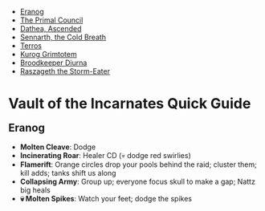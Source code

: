 <link rel="stylesheet" href="../../assets/style.css" />
<link rel="icon" href="data:image/svg+xml,<svg xmlns=%22http://www.w3.org/2000/svg%22 viewBox=%220 0 100 100%22><text y=%22.9em%22 font-size=%2290%22>🐇</text></svg>">
<script src="../../assets/script.js" defer async></script>
<style>
    body > h2 {
        margin-top: 90vh;
    }
    body > h2:nth-of-type(1) {
        margin-top: initial;
    }
    body {
        margin-bottom: 90vh;
    }
</style>

<section class="table-of-contents">

- [Eranog](#eranog)
- [The Primal Council](#the-primal-council)
- [Dathea, Ascended](#dathea-ascended)
- [Sennarth, the Cold Breath](#sennarth-the-cold-breath)
- [Terros](#terros)
- [Kurog Grimtotem](#kurog-grimtotem)
- [Broodkeeper Diurna](#broodkeeper-diurna)
- [Raszageth the Storm-Eater](#raszageth-the-storm-eater)

</section>

# Vault of the Incarnates Quick Guide

## Eranog

- **Molten Cleave**: Dodge
- **Incinerating Roar**: Healer CD (💀 dodge red swirlies)
- **Flamerift**: Orange circles drop your pools behind the raid; cluster them; kill adds; tanks shift us along
- **Collapsing Army**: Group up; everyone focus skull to make a gap; Nattz big heals
- **💀 Molten Spikes**: Watch your feet; dodge the spikes

## The Primal Council

- **Primal Blizzard**: Speed boosts; everyone touch a pool of fire
- **Conductive Mark**: Spread out; go to a pillar to cleanse if you've got a blue circle around you; everyone else move out of their way
- **Meteor Axes**: Help soak big red swirlies; don't put them in the center of the room; healer CD
- **Earthen Pillar**: Dodge swirlies

## Dathea, Ascended

- **Raging Burst**: Dodge swirlies
- **Conductive Mark**: Blue circle stay away from others
- **Crosswinds**: Watch the tornadoes; they're on the move
- **Cyclone**: Stay away from the boss; healer CD
- **Coalescing Storm (Add)**: Switch to the add, get it into position; everyone get ready for a knockback; if you have the blue circle debuff do not come up

## Sennarth, the Cold Breath

### Phase 1

- **Chilling Blast**: Blue circles spread out; healer CD
- **Enveloping Webs**: Cluster your webs; drop some near melee
- **Gossamer Burst**: Run into some webbing; she's going to pull us in; get far away; healer CD

### Phase 2

- **(Start)**: Ranged get to the back of the platform; get ready to lust
- **Apex of Ice**: Interrupt
- **Chilling Blast**: Blue circles spread out and then stand still; you are dropping bombs
- **Suffocating Webs**: If you have the debuff, get ready for a knockback; don't get knocked off the ledge; tanks take spiders to webbed people
- **Repelling Burst**: Run into some webbing; get close; she's going to push us

## Terros

- **Rock Blast**: Big yellow swirly stack on melee, help soak; then move out; arrow on your head, form a line behind big yellow swirly
- **Awakened Earth**: Arrow on your head, form a line behind big yellow swirly
- **Concussive Slam**: Healer CD if we need
- **Shattering Impact**: Melee dodge big circle; ranged dodge yellow swirlies
- **Resonating Annihilation**: Run to the left; speed boosts; dodge swirlies

## Kurog Grimtotem

### Flame

- **(Start)**: Stack up melee; stack up ranged
- **Magma Burst**: Stack up then run out
- **Searing Carnage**: Stutter-step to your right if you've got it, everyone else dodge; then let's regroup when it's done
- **💀 Molten Rupture**: Dodge swirlies

### Frost

- **(Start)**: Stack up melee; stack up ranged
- **Biting Chill**: Healer CD if we need it
- **Absolute Zero**: Soaks; one in melee, one in ranged
- **💀 Frigid Torrent**: Watch the boss; dodge orbs

### Earth

- **(Start)**: Ranged group up a bit
- **Erupting Bedrock**: Get away from the boss; then run in
- **Seismic Rupture**: Dodge swirlies; adds are coming up
- **💀 Enveloping Earth**: Healers, absorb shields are up

### Storm

- **(Start)**: Spread out a bit
- **Thunder Strike**: Soaks; one person on each
- **Shocking Burst**: Move away if you've got it
- **💀 Lightning Crash**: If you've got it, stand near someone to zap them but don't zap them to death, move to someone else

### Phase 2

- **(Flame) Magma Flow**: Dodge pools (💀 kill adds, interrupts)
- **(Frost) Freezing Tempest**: Run in; run to the ice boss
- **(Frost) Frost Binds**: Interrupt
- **(Storm) Lethal Current**: Get away if he's zapping you
- **(Earth) Ground Shatter**: Spread out; run away; healer CD
- **(Earth) Violent Upheaval**: Dodge Swirlies

## Broodkeeper Diurna

- **Rapid incubation**: Two eggs have just been chosen, break them
- **Greatstaff of the Broodkeeper**: Egg team; healer CD if we need
- **Wildfire**: Spread out; dodge
- **Icy Shroud**: Dispels and AoE heals
- **Chilling Tantrum**: Healer CD, personals
- **Tremors**: Dodge
- **Ionizing Charge**: Move away if you have the debuff

### Adds

- **[Dragonspawn Flamebender]**: Watch out for spinning fire orbs
- **[Primalist Mage]**: Interrupts on the mage
- **[Juvenile Frost Proto-Dragon]**: Healer CD get ready
- **💀 [Drakonoid Stormbringer]**: Interrupts on Stormbringers

### Phase 2

- **Empowered Greatstaff of the Broodkeeper**: Run away if you have a beam chasing you
- **Wildfire**: Spread out; dodge
- **Frozen Shroud**: Dispels; help people break free; healer CD

## Raszageth the Storm-Eater

- **Thing**: Here's the deal
